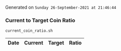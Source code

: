Generated on `Sunday 26-September-2021 at 21:46:44`

### Current to Target Coin Ratio
`current_coin_ratio.sh`

Date|Current|Target|Ratio
---|---|---|---
